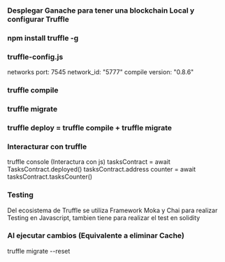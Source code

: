 ### Desplegar Ganache para tener una blockchain Local y configurar Truffle

### npm install truffle -g 

### truffle-config.js
 networks port: 7545
network_id: "5777"
 compile version: "0.8.6"
### truffle compile
### truffle migrate
### truffle deploy =  truffle compile + truffle migrate

### Interacturar con truffle
 truffle console (Interactura con js)
 tasksContract = await TasksContract.deployed()
tasksContract.address
counter = await tasksContract.tasksCounter()

### Testing
Del ecosistema de Truffle se utiliza Framework Moka y Chai para realizar Testing en Javascript, tambien tiene para realizar el test en solidity

### Al ejecutar cambios (Equivalente a eliminar Cache)
   truffle migrate --reset